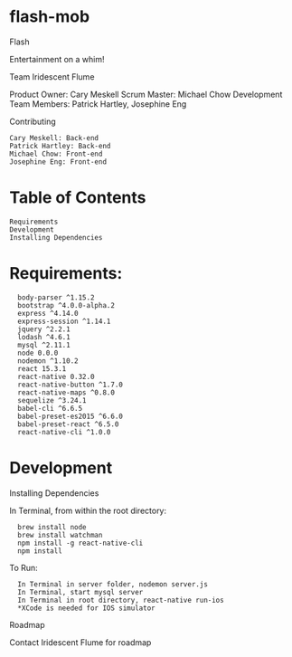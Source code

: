 # flash-mob

Flash

Entertainment on a whim!

Team Iridescent Flume

  Product Owner: Cary Meskell
  Scrum Master: Michael Chow
  Development Team Members: Patrick Hartley, Josephine Eng

Contributing

    Cary Meskell: Back-end
    Patrick Hartley: Back-end
    Michael Chow: Front-end
    Josephine Eng: Front-end

# Table of Contents

    Requirements
    Development
    Installing Dependencies

# Requirements:

      body-parser ^1.15.2
      bootstrap ^4.0.0-alpha.2
      express ^4.14.0
      express-session ^1.14.1
      jquery ^2.2.1
      lodash ^4.6.1
      mysql ^2.11.1
      node 0.0.0
      nodemon ^1.10.2
      react 15.3.1
      react-native 0.32.0
      react-native-button ^1.7.0
      react-native-maps ^0.8.0
      sequelize ^3.24.1
      babel-cli ^6.6.5
      babel-preset-es2015 ^6.6.0
      babel-preset-react ^6.5.0
      react-native-cli ^1.0.0

# Development

  Installing Dependencies

  In Terminal, from within the root directory:

      brew install node
      brew install watchman
      npm install -g react-native-cli
      npm install

  To Run:

      In Terminal in server folder, nodemon server.js
      In Terminal, start mysql server
      In Terminal in root directory, react-native run-ios
      *XCode is needed for IOS simulator

Roadmap

  Contact Iridescent Flume for roadmap

